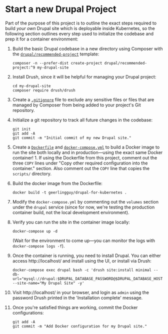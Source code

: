 # Start a new Drupal Project

Part of the purpose of this project is to outline the exact steps required to build _your own_ Drupal site which is deployable inside Kubernetes, so the following section outlines every step used to initialize the codebase and prep it for a container environment:

  1. Build the basic Drupal codebase in a new directory using Composer with the [`drupal/recommended-project`](https://www.drupal.org/docs/develop/using-composer/using-composer-to-install-drupal-and-manage-dependencies#s-using-drupalrecommended-project) template:

     ```
     composer -n --prefer-dist create-project drupal/recommended-project:^9 my-drupal-site
     ```

  1. Install Drush, since it will be helpful for managing your Drupal project:

     ```
     cd my-drupal-site
     composer require drush/drush
     ```

  1. Create a [`.gitignore`](../.gitignore) file to exclude any sensitive files or files that are managed by Composer from being added to your project's Git repository.

  1. Initialize a git repository to track all future changes in the codebase:

     ```
     git init
     git add -A
     git commit -m "Initial commit of my new Drupal site."
     ```

  1. Create a [`Dockerfile`](../Dockerfile) and [`docker-compose.yml`](../docker-compose.yml) to build a Docker image to run the site both locally and in production—using the exact same Docker container!
    1. If using the Dockerfile from this project, comment out the three `COPY` lines under "Copy other required configuration into the container." section. Also comment out the `COPY` line that copies the `scripts/` directory.
  1. Build the docker image from the Dockerfile:

     ```
     docker build -t geerlingguy/drupal-for-kubernetes .
     ```

  1. Modify the `docker-compose.yml` by commenting out the `volumes` section under the `drupal` service (since for now, we're testing the production container build, not the local development environment).
  1. Verify you can run the site in the container image locally:

     ```
     docker-compose up -d
     ```

     (Wait for the environment to come up—you can monitor the logs with `docker-compose logs -f`).

  1. Once the container is running, you need to install Drupal. You can either access http://localhost/ and install using the UI, or install via Drush:

     ```
     docker-compose exec drupal bash -c 'drush site:install minimal --db-url="mysql://drupal:$DRUPAL_DATABASE_PASSWORD@$DRUPAL_DATABASE_HOST/drupal" --site-name="My Drupal Site" -y'
     ```

  1. Visit http://localhost/ in your browser, and login as `admin` using the password Drush printed in the 'Installation complete' message.
  1. Once you're satisfied things are working, commit the Docker configurations:

     ```
     git add -A
     git commit -m "Add Docker configuration for my Drupal site."
     ```
